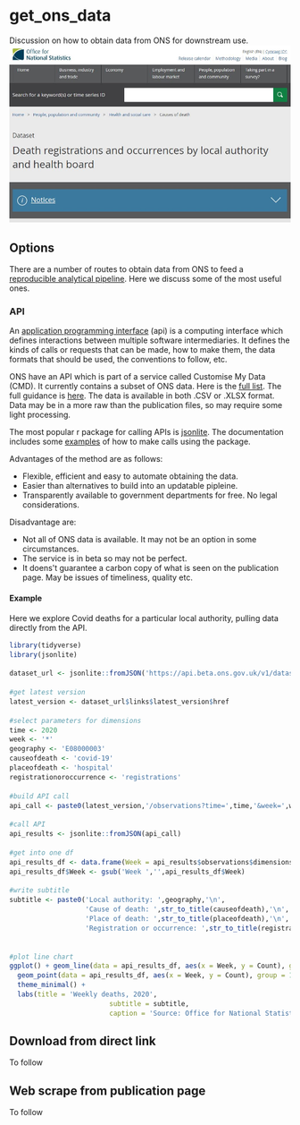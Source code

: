 # get_ons_data
Discussion on how to obtain data from ONS for downstream use.
![ons_screenshot](https://github.com/DataS-DHSC/get_ons_data/blob/master/ons_screenshot.jpeg)

## Options

There are a number of routes to obtain data from ONS to feed a [reproducible analytical pipeline](https://ukgovdatascience.github.io/rap-website/). Here we discuss some of the most useful ones.

### API 

An [application programming interface](https://en.wikipedia.org/wiki/Application_programming_interface) (api) is a computing interface which defines interactions between multiple software intermediaries. It defines the kinds of calls or requests that can be made, how to make them, the data formats that should be used, the conventions to follow, etc.

ONS have an API which is part of a service called Customise My Data (CMD). It currently contains a subset of ONS data. Here is the [full list](https://onsdigital.github.io/dp-prototypes/prototypes/cmd-dataset-list/index.html). The full guidance is [here](https://developer.beta.ons.gov.uk/). The data is available in both .CSV or .XLSX format. Data may be in a more raw than the publication files, so may require some light processing. 

The most popular r package for calling APIs is [jsonlite](https://cran.r-project.org/web/packages/jsonlite/index.html). The documentation includes some [examples](https://cran.r-project.org/web/packages/jsonlite/vignettes/json-apis.html) of how to make calls using the package.

Advantages of the method are as follows:
- Flexible, efficient and easy to automate obtaining the data. 
- Easier than alternatives to build into an updatable pipleine. 
- Transparently available to government departments for free. No legal considerations.

Disadvantage are:
- Not all of ONS data is available. It may not be an option in some circumstances.
- The service is in beta so may not be perfect.
- It doens't guarantee a carbon copy of what is seen on the publication page. May be issues of timeliness, quality etc.

#### Example
Here we explore Covid deaths for a particular local authority, pulling data directly from the API.

``` r
library(tidyverse)
library(jsonlite)

dataset_url <- jsonlite::fromJSON('https://api.beta.ons.gov.uk/v1/datasets/weekly-deaths-local-authority')

#get latest version
latest_version <- dataset_url$links$latest_version$href

#select parameters for dimensions
time <- 2020
week <- '*'
geography <- 'E08000003'
causeofdeath <- 'covid-19'
placeofdeath <- 'hospital'
registrationoroccurrence <- 'registrations'

#build API call
api_call <- paste0(latest_version,'/observations?time=',time,'&week=',week,'&geography=',geography,'&causeofdeath=',causeofdeath,'&placeofdeath=',placeofdeath,'&registrationoroccurrence=',registrationoroccurrence)

#call API
api_results <- jsonlite::fromJSON(api_call)

#get into one df
api_results_df <- data.frame(Week = api_results$observations$dimensions$week$label, Count = as.numeric(api_results$observations$observation))
api_results_df$Week <- gsub('Week ','',api_results_df$Week)

#write subtitle
subtitle <- paste0('Local authority: ',geography,'\n',
                   'Cause of death: ',str_to_title(causeofdeath),'\n',
                   'Place of death: ',str_to_title(placeofdeath),'\n',
                   'Registration or occurrence: ',str_to_title(registrationoroccurrence))


#plot line chart
ggplot() + geom_line(data = api_results_df, aes(x = Week, y = Count), group = 1) + 
  geom_point(data = api_results_df, aes(x = Week, y = Count), group = 1) + 
  theme_minimal() + 
  labs(title = 'Weekly deaths, 2020', 
                         subtitle = subtitle, 
                         caption = 'Source: Office for National Statistics API')
```

## Download from direct link
To follow

## Web scrape from publication page
To follow

